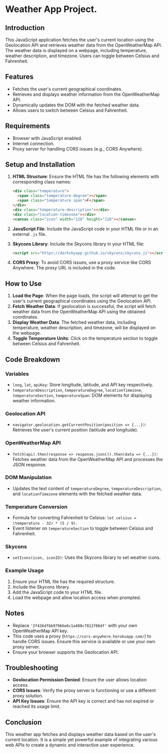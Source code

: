 # Weather App Project.

## Introduction

This JavaScript application fetches the user's current location using the Geolocation API and retrieves weather data from the OpenWeatherMap API. The weather data is displayed on a webpage, including temperature, weather description, and timezone. Users can toggle between Celsius and Fahrenheit.

## Features

- Fetches the user's current geographical coordinates.
- Retrieves and displays weather information from the OpenWeatherMap API.
- Dynamically updates the DOM with the fetched weather data.
- Allows users to switch between Celsius and Fahrenheit.

## Requirements

- Browser with JavaScript enabled.
- Internet connection.
- Proxy server for handling CORS issues (e.g., CORS Anywhere).

## Setup and Installation

1. **HTML Structure**: Ensure the HTML file has the following elements with corresponding class names:

   ```html
   <div class="temperature">
     <span class="temperature-degree"></span>
     <span class="temperature span">F</span>
   </div>
   <div class="temperature-description"></div>
   <div class="location-timezone"></div>
   <canvas class="icon" width="128" height="128"></canvas>
   ```

2. **JavaScript File**: Include the JavaScript code in your HTML file or in an external `.js` file.

3. **Skycons Library**: Include the Skycons library in your HTML file:

   ```html
   <script src="https://darkskyapp.github.io/skycons/skycons.js"></script>
   ```

4. **CORS Proxy**: To avoid CORS issues, use a proxy service like CORS Anywhere. The proxy URL is included in the code.

## How to Use

1. **Load the Page**: When the page loads, the script will attempt to get the user's current geographical coordinates using the Geolocation API.
2. **Fetch Weather Data**: If geolocation is successful, the script will fetch weather data from the OpenWeatherMap API using the obtained coordinates.
3. **Display Weather Data**: The fetched weather data, including temperature, weather description, and timezone, will be displayed on the webpage.
4. **Toggle Temperature Units**: Click on the temperature section to toggle between Celsius and Fahrenheit.

## Code Breakdown

### Variables

- `long`, `lat`, `apiKey`: Store longitude, latitude, and API key respectively.
- `temperatureDescription`, `temperatureDegree`, `locationTimezone`, `temperatureSection`, `temperatureSpan`: DOM elements for displaying weather information.

### Geolocation API

- `navigator.geolocation.getCurrentPosition(position => {...})`: Retrieves the user's current position (latitude and longitude).

### OpenWeatherMap API

- `fetch(api).then(response => response.json()).then(data => {...})`: Fetches weather data from the OpenWeatherMap API and processes the JSON response.

### DOM Manipulation

- Updates the text content of `temperatureDegree`, `temperatureDescription`, and `locationTimezone` elements with the fetched weather data.

### Temperature Conversion

- Formula for converting Fahrenheit to Celsius: `let celsius = (temperature - 32) * (5 / 9)`.
- Event listener on `temperatureSection` to toggle between Celsius and Fahrenheit.

### Skycons

- `setIcons(icon, iconID)`: Uses the Skycons library to set weather icons.

### Example Usage

1. Ensure your HTML file has the required structure.
2. Include the Skycons library.
3. Add the JavaScript code to your HTML file.
4. Load the webpage and allow location access when prompted.

## Notes

- Replace `'2f426dfbb97966e6c1a480c7812f06df'` with your own OpenWeatherMap API key.
- This code uses a proxy (`https://cors-anywhere.herokuapp.com/`) to handle CORS issues. Ensure this service is available or use your own proxy server.
- Ensure your browser supports the Geolocation API.

## Troubleshooting

- **Geolocation Permission Denied**: Ensure the user allows location access.
- **CORS Issues**: Verify the proxy server is functioning or use a different proxy solution.
- **API Key Issues**: Ensure the API key is correct and has not expired or reached its usage limit.

## Conclusion

This weather app fetches and displays weather data based on the user's current location. It is a simple yet powerful example of integrating various web APIs to create a dynamic and interactive user experience.
